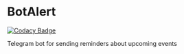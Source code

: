 # BotAlert

[![Codacy Badge](https://app.codacy.com/project/badge/Coverage/fd165ad9ae304c048ea38c8ac249fc36)](https://www.codacy.com/gh/STeres-work/BotAlert/dashboard?utm_source=github.com&utm_medium=referral&utm_content=STeres-work/BotAlert&utm_campaign=Badge_Coverage)

Telegram bot for sending reminders about upcoming events
